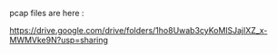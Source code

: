 pcap files are here :

https://drive.google.com/drive/folders/1ho8Uwab3cyKoMlSJajlXZ_x-MWMVke9N?usp=sharing